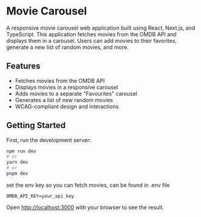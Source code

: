 # Movie Carousel

A responsive movie carousel web application built using React, Next.js, and TypeScript. This application fetches movies from the OMDB API and displays them in a carousel. Users can add movies to their favorites, generate a new list of random movies, and more.

## Features

- Fetches movies from the OMDB API
- Displays movies in a responsive carousel
- Adds movies to a separate "Favourites" carousel
- Generates a list of new random movies
- WCAG-compliant design and interactions

## Getting Started

First, run the development server:

```bash
npm run dev
# or
yarn dev
# or
pnpm dev
```

set the env key so you can fetch movies, can be found in .env file

```
OMDB_API_KEY=your_api_key
```

Open [http://localhost:3000](http://localhost:3000) with your browser to see the result.
